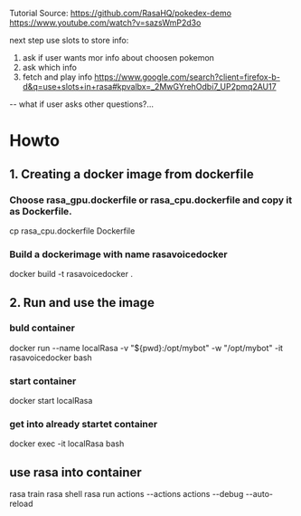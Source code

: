 Tutorial Source: https://github.com/RasaHQ/pokedex-demo
https://www.youtube.com/watch?v=sazsWmP2d3o

next step use slots to store info: 
1. ask if user wants mor info about choosen pokemon
2. ask which info
3. fetch and play info
https://www.google.com/search?client=firefox-b-d&q=use+slots+in+rasa#kpvalbx=_2MwGYrehOdbi7_UP2pmq2AU17

-- what if user asks other questions?...

# Howto

## 1. Creating a docker image from dockerfile

### Choose rasa_gpu.dockerfile or rasa_cpu.dockerfile and copy it as Dockerfile.
cp rasa_cpu.dockerfile Dockerfile
### Build a dockerimage with name rasavoicedocker
docker build -t rasavoicedocker .

## 2. Run and use the image

### buld container
docker run --name localRasa -v "${pwd}:/opt/mybot" -w "/opt/mybot" -it rasavoicedocker bash
### start container
docker start localRasa   
### get into already startet container
docker exec -it localRasa bash

## use rasa into container
rasa train 
rasa shell
rasa run actions --actions actions --debug --auto-reload







